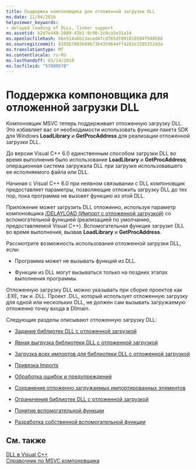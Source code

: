```yaml
---
title: Поддержка компоновщика для отложенной загрузки DLL
ms.date: 11/04/2016
helpviewer_keywords:
- delayed loading of DLLs, linker support
ms.assetid: b2d7e449-2809-42b1-9c90-2c0ca5e31a14
ms.openlocfilehash: b6e514a6b13aced4fcd765df091810504f948588
ms.sourcegitcommit: 8105b7003b89b73b4359644ff4281e1595352dda
ms.translationtype: MT
ms.contentlocale: ru-RU
ms.lasthandoff: 03/14/2019
ms.locfileid: "57809578"
---
```

# <a name="linker-support-for-delay-loaded-dlls"></a>Поддержка компоновщика для отложенной загрузки DLL

Компоновщик MSVC теперь поддерживает отложенную загрузку DLL. Это избавляет вас от необходимости использовать функции пакета SDK для Windows **LoadLibrary** и **GetProcAddress** для реализации отложенной загрузки DLL.

До версии Visual C++ 6.0 единственным способом загрузки DLL во время выполнения было использование **LoadLibrary** и **GetProcAddress**; операционная система загружала DLL при загрузке использовавшего ее исполняемого файла или DLL.

Начиная с Visual C++ 6.0 при неявном связывании с DLL компоновщик предоставляет параметры, позволяющие отложить загрузку DLL до тех пор, пока программа не вызовет функцию из этой DLL.

Приложение может загрузить DLL отложенно, используя параметр компоновщика [/DELAYLOAD (Импорт с отложенной загрузкой)](delayload-delay-load-import.md) со вспомогательной функцией (реализацией по умолчанию, предоставляемой Visual C++). Вспомогательная функция загрузит DLL во время выполнения, вызвав **LoadLibrary** и **GetProcAddress**.

Рассмотрите возможность использования отложенной загрузки DLL, если:

- Программа может не вызывать функций из DLL.

- Функции из DLL могут вызываться только на поздних этапах выполнения программы.

Отложенную загрузку DLL можно указывать при сборке проектов как .EXE, так и .DLL. Проект .DLL, который использует отложенную загрузку для одной или нескольких DLL, не должен сам вызывать загружаемую отложенно точку входа в Dllmain.

Следующие разделы описывают отложенную загрузку DLL:

- [Задание библиотек DLL с отложенной загрузкой](specifying-dlls-to-delay-load.md)

- [Явная выгрузка библиотеки DLL с отложенной загрузкой](explicitly-unloading-a-delay-loaded-dll.md)

- [Загрузка всех импортов для библиотеки DLL с отложенной загрузкой](loading-all-imports-for-a-delay-loaded-dll.md)

- [Привязка Imports](binding-imports.md)

- [Обработка ошибок и предупреждений](error-handling-and-notification.md)

- [Сохранение отложенно загружаемых импортированных элементов](dumping-delay-loaded-imports.md)

- [Ограничения библиотек DLL с отложенной загрузкой](constraints-of-delay-loading-dlls.md)

- [Понятие вспомогательной функции](understanding-the-helper-function.md)

- [Разработка собственной вспомогательной функции](developing-your-own-helper-function.md)

## <a name="see-also"></a>См. также

[DLL в Visual C++](../dlls-in-visual-cpp.md)<br/>
[Справочник по MSVC компоновщика](linking.md)
